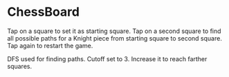 # ChessBoard

Tap on a square to set it as starting square.
Tap on a second square to find all possible paths for a Knight piece from starting square to second square.
Tap again to restart the game.

DFS used for finding paths. 
Cutoff set to 3. Increase it to reach farther squares.

